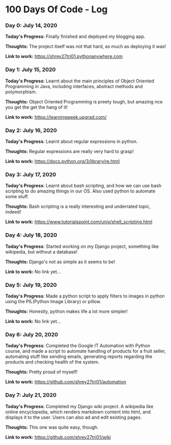 # 100 Days Of Code - Log

### Day 0: July 14, 2020

**Today's Progress**: Finally finished and deployed my blogging app.

**Thoughts:**  The project itself was not that hard, as much as deploying it was!

**Link to work:** https://shrey27tri01.pythonanywhere.com

### Day 1: July 15, 2020

**Today's Progress**: Learnt about the main principles of Object Oriented Programming in Java, including interfaces, abstract methods and polymorphism.

**Thoughts:**  Object Oriented Programming is preety tough, but amazing nce you get the get the hang of it!

**Link to work:** https://learningweek.upgrad.com/

### Day 2: July 16, 2020

**Today's Progress**: Learnt about regular expressions in python.  

**Thoughts:**  Regular expressions are really very hard to grasp!

**Link to work:** https://docs.python.org/3/library/re.html

### Day 3: July 17, 2020

**Today's Progress**: Learnt about bash scripting, and how we can use bash scripting to do amazing things in our OS. Also used python to automate some stuff. 

**Thoughts:**  Bash scripting is a really interesting and underrated topic, indeed!

**Link to work:** https://www.tutorialspoint.com/unix/shell_scripting.html

### Day 4: July 18, 2020

**Today's Progress**: Started working on my Django project, something like wikipedia, but without a database!

**Thoughts:**  Django's not as simple as it seems to be!

**Link to work:** No link yet...

### Day 5: July 19, 2020

**Today's Progress**: Made a python script to apply filters to images in python using the PIL(Python Image Library) or pillow.

**Thoughts:**  Honestly, python makes life a lot more simpler!

**Link to work:** No link yet...


### Day 6: July 20, 2020

**Today's Progress**: Completed the Google IT Automation with Python course, and made a script to automate handling of products for a fruit seller, automating stuff like sending emails, generating reports regarding the products and checking health of the system.

**Thoughts:**  Pretty proud of myself!

**Link to work:**  https://github.com/shrey27tri01/automation

### Day 7: July 21, 2020

**Today's Progress**: Completed my Django wiki project. A wikipedia like online encyclopedia, which renders markdown content into html, and displays it to the user. Users can also ad and edit existing pages.

**Thoughts:** This one was quite easy, though.

**Link to work:**  https://github.com/shrey27tri01/wiki





